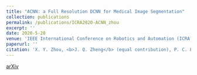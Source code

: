 ```yaml
---
title: "ACNN: a Full Resolution DCNN for Medical Image Segmentation"
collection: publications
permalink: /publications/ICRA2020-ACNN_zhou
excerpt: ''
date: 2020-5-20
venue: 'IEEE International Conference on Robotics and Automation (ICRA 2020)'
paperurl: ''
citation: 'X. Y. Zhou, <b>J. Q. Zheng</b> (equal contribution), P. C. Li and G. Z. Yang, “ACNN: a Full Resolution DCNN for Medical Image Segmentation”, in <i>Proc. of IEEE International Conference on Robotics and Automation</i>, 2020, (Accepted).'
---
```

[arXiv](https://arxiv.org/abs/1901.09203)

